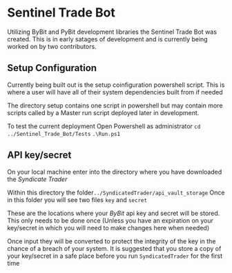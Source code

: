 # Sentinel Trade Bot
Utilizing ByBit and PyBit development libraries the Sentinel Trade Bot was created. This is in early satages of development and is currently being worked on by two contributors. 

## Setup Configuration

Currently being built out is the setup coinfiguration powershell script. This is where a user will have all of their system dependencies built from if needed

The directory setup contains one script in powershell but may contain more scripts called by a Master run script deployed later in development. 

To test the current deployment 
Open Powershell as administrator
`cd ../Sentinel_Trade_Bot/Tests`
`.\Run.ps1`


## API key/secret
On your local machine enter into the directory where you have downloaded the *Syndicate Trader*

Within this directory the folder`../SyndicatedTrader/api_vault_storage`
Once in this folder you will  see two files `key` and `secret`

These are the locations where your *ByBit* api key and secret will be stored. This only needs to be done once (Unless you have an expiration on your key/secret in which you will need to make changes here when needed)

Once input they will be converted to protect the integrity of the key in the chance of a breach of your system. It is suggested that you store a copy of your key/secret in a safe place before you run `SyndicatedTrader` for the first time





